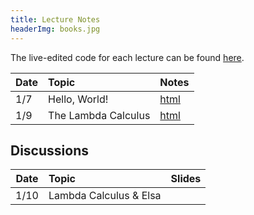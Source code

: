 ```yaml
---
title: Lecture Notes
headerImg: books.jpg
---
```


The live-edited code for each lecture can be found [here][code].

| **Date** | **Topic**           | **Notes**    |
| :------- | :------------------ | :----------- |
| 1/7      | Hello, World!       | [html][lec0] |
| 1/9      | The Lambda Calculus | [html][lec1] |

<!--
| 1/25       | A crash course in Haskell  | [html][lec2] [pdf][pdf2]  |
| 1/30       | **Midterm I**              |                           |
| 2/6        | Datatypes & Recursion      | [html][lec3] [pdf][pdf3]  |
| 2/15       | Higher Order Functions     | [html][lec4] [pdf][pdf4]   |
| 2/22       | **Midterm II**             |                            |
| 2/27       | Environments & Closures    | [html][lec5] [pdf][pdf5]   |
| 3/5        | Lexing and Parsing         | [html][lec6] [code][arith] |
| 3/12       | Type Classes & Functors    | [html][lec7] [html][lec8]  |
| 3/14       | Monads & Hello, world!     | [html][lec9]               |
| 3/19       | **Final**                  |                            |

-->

## Discussions

| Date | Topic                  | Slides |
| :--: | :--------------------- | :----: |
| 1/10 | Lambda Calculus & Elsa |        |

<!--
| 1/14       | Lambda Calculus          | [pdf][disc1]         |
| 3/17       | Final Review             | [html][final-review] |
| 2/25       | Nano: Parsing and Eval   | [pdf][disc5]  |
| 3/4        | Type checking tips       | [pdf][disc6]  |
| 3/11       | Final Review             | [pdf][discFinal] |
-->

[lec0]: lectures/00-hello.html
[lec1]: lectures/01-lambda.html
[lec2]: lectures/02-haskell.html
[lec3]: lectures/03-datatypes.html
[lec4]: lectures/04-hof.html
[lec5]: lectures/05-environments.html
[lec5-clos]: lectures/05-closure.html
[lec6]: lectures/06-parsing.html
[lec7]: lectures/07-classes.html
[lec8]: lectures/08-monads.html
[lec9]: lectures/09-io.html
[rhoc]: https://reactjs.org/docs/higher-order-components.html
[mapRed]: https://en.wikipedia.org/wiki/MapReduce
[pdf1]: /static/raw/01-lambda.pdf
[pdf2]: /static/raw/02-haskell.pdf
[pdf3]: /static/raw/03-data.pdf
[pdf4]: /static/raw/04-hof.pdf
[pdf5]: /static/raw/05-environments.pdf
[pdf6]: /static/raw/06-parsing.pdf
[pdf8]: /static/raw/08-monads.pdf
[code]: https://github.com/ucsd-cse130/wi24/tree/master/static/code/src
[arith]: https://github.com/ucsd-cse130/wi24/tree/main/static/arith
[lc-1-12]: /static/raw/lec_1_12_21.lc
[pdf-data]: /static/raw/03-datatypes.pdf
[pdf-data-b]: /static/raw/03-datatypes-B.pdf
[pdf-parse]: /static/raw/06-parsing.pdf
[lc4]: /static/raw/lec_4_10_2019.lc
[pdf-hof]: /static/raw/04-hof.pdf
[pdf-env]: /static/raw/05-environments.pdf
[disc1-blank]: /static/raw/disc1-lambda_calc.pdf
[disc1-annotated]: /static/raw/disc1-lambda_calc-20210106.pdf
[disc5]: /static/raw/disc5-parsing.pdf
[disc6]: /static/raw/disc-pa5tips.pdf
[discFinal]: /static/raw/final-disc.pdf
[parsing]: https://github.com/cse130-sp18/arith
[elsa]: https://github.com/ucsd-progsys/elsa
[intro]: /static/raw/Intro.hs
[datatypes]: /static/raw/Datatypes.hs
[tail]: /static/raw/Tail.hs
[midterm]: /static/raw/130-midterm-wi19.pdf
[midterm-sol]: /static/raw/130-midterm-wi19-solution.pdf
[final-prep]: /static/raw/appendix.pdf
[final]: /static/raw/130-final-wi19.pdf
[final-sol]: /static/raw/130-final-wi19-solution.pdf
[final-review]: discussions/final-review.html
